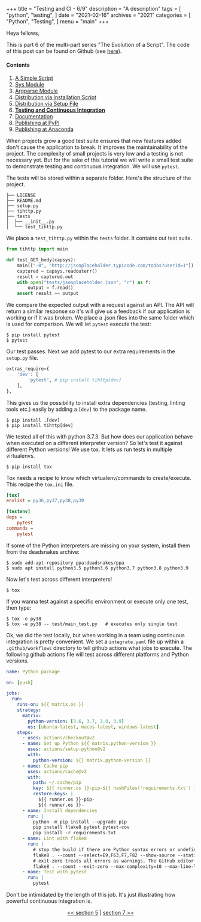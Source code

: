 +++
title = "Testing and CI - 6/9"
description = "A description"
tags = [
    "python",
    "testing",
]
date = "2021-02-16"
archives = "2021"
categories = [
    "Python",
    "Testing",
]
menu = "main"
+++

Heya fellows,

This is part 6 of the multi-part series "The Evolution of a Script". The code of this post can be found on Github (see [here](https://github.com/NiklasTiede/tinyHTTPie/tree/6-Testing-and-CI)).

#### Contents

1. [A Simple Script](/2021/1-the-evolution-of-a-script)
2. [Sys Module](/2021/2-sys-module)
3. [Argparse Module](/2021/3-argparse-module/)
4. [Distribution via Installation Script](/2021/4-distribution-via-installation-script)
5. [Distribution via Setup File](/2021/5-distribution-via-setup-file)
6. [**Testing and Continuous Integration**](/2021/6-testing-and-continous-integration)
7. [Documentation](/2021/7-documentation)
8. [Publishing at PyPI](/2021/8-publishing-at-pypi)
9. [Publishing at Anaconda](/2021/9-publishing-at-anaconda)

When projects grow a good test suite ensures
that new features added don't cause the application to break. It improves the maintainability of the project. The complexity of small projects is very low and a testing is not necessary yet. But for the sake of this tutorial we will write a small test suite to demonstrate testing and continuous integration. We will use `pytest`.

The tests will be stored within a separate folder. Here's the structure of the project.

```
├── LICENSE
├── README.md
├── setup.py
├── tihttp.py
├── tests
│  ├── __init__.py
│  └── test_tihttp.py
```

We place a `test_tihttp.py` within the `tests` folder. It contains out test suite.

```python
from tihttp import main

def test_GET_body(capsys):
    main(["-B", "http://jsonplaceholder.typicode.com/todos?userId=1"])
    captured = capsys.readouterr()
    result = captured.out
    with open("tests/jsonplaceholder.json", "r") as f:
        output = f.read()
    assert result == output
```

We compare the expected output with a request against an API. The API will return a similar response so it's will give us a feedback if our application is working or if it was broken. We place a .json files into the same folder which is used for comparison. We will let `pytest` execute the test:

```
$ pip install pytest
$ pytest
```

Our test passes. Next we add pytest to our extra requirements in the `setup.py` file.

```python
extras_require={
    'dev': [
        'pytest', # pip install tihttp[dev]
    ],
},
```

This gives us the possibility to install extra dependencies (testing, linting tools etc.) easily by adding a `[dev]` to the package name.

```
$ pip install .[dev]
$ pip install tihttp[dev]
```

We tested all of this with python 3.7.3. But how does our application behave when executed on a different interpreter version? So let's test it against different Python versions! We use tox. It lets us run tests in multiple virtualenvs.

```
$ pip install tox
```

Tox needs a recipe to know which virtualenv/commands to create/execute. This recipe the `tox.ini` file.

```ini
[tox]
envlist = py36,py37,py38,py39

[testenv]
deps =
    pytest
commands =
    pytest
```

If some of the Python interpreters are missing on your system, install them from the deadsnakes archive:

```
$ sudo add-apt-repository ppa:deadsnakes/ppa
$ sudo apt install python3.5 python3.6 python3.7 python3.8 python3.9
```

Now let's test across different interpreters!

```
$ tox
```

If you wanna test against a specific environment or execute only one test, then type:

```
$ tox -e py38
$ tox -e py38 -- test/main_test.py   # executes only single test
```

Ok, we did the test locally, but when working in a team using continuous integration is pretty convenient. We set a `integrate.yaml` file up within a `.github/workflows` directory to tell github actions what jobs to execute. The following github actions file will test across different platforms and Python versions.

```yaml
name: Python package

on: [push]

jobs:
  run:
    runs-on: ${{ matrix.os }}
    strategy:
      matrix:
        python-version: [3.6, 3.7, 3.8, 3.9]
        os: [ubuntu-latest, macos-latest, windows-latest]
    steps:
      - uses: actions/checkout@v2
      - name: Set up Python ${{ matrix.python-version }}
        uses: actions/setup-python@v2
        with:
          python-version: ${{ matrix.python-version }}
      - name: Cache pip
        uses: actions/cache@v2
        with:
          path: ~/.cache/pip
          key: ${{ runner.os }}-pip-${{ hashFiles('requirements.txt') }}
          restore-keys: |
            ${{ runner.os }}-pip-
            ${{ runner.os }}-
      - name: Install dependencies
        run: |
          python -m pip install --upgrade pip
          pip install flake8 pytest pytest-cov
          pip install -r requirements.txt
      - name: Lint with flake8
        run: |
          # stop the build if there are Python syntax errors or undefined names
          flake8 . --count --select=E9,F63,F7,F82 --show-source --statistics
          # exit-zero treats all errors as warnings. The GitHub editor is 127 chars wide
          flake8 . --count --exit-zero --max-complexity=10 --max-line-length=127 --statistics
      - name: Test with pytest
        run: |
          pytest
```

Don't be intimidated by the length of this job. It's just illustrating how powerful continuous integration is.

<div>
    <p align="center"><a href="/posts/5-distribution-via-setup-file"><< section 5</a> | <a href="/posts/7-documentation">section 7 >></a> </p>
</div>
